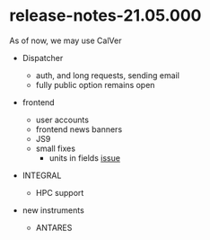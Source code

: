 # release-notes-21.05.000

As of now, we may use CalVer

* Dispatcher
  * auth, and long requests, sending email
  * fully public option remains open

* frontend
   * user accounts
   * frontend news banners
   * JS9 
   * small fixes
     * units in fields [issue](https://github.com/oda-hub/frontend-astrooda/issues/2)

* INTEGRAL
  * HPC support

* new instruments
   * ANTARES 

